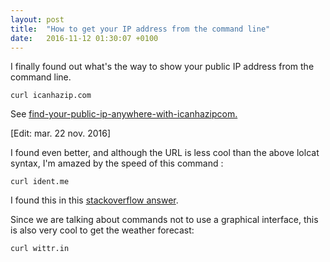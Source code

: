 ```yaml
---
layout: post
title:  "How to get your IP address from the command line"
date:   2016-11-12 01:30:07 +0100
---
```


I finally found out what's the way to show your public IP address from the command line.

    curl icanhazip.com

See
[find-your-public-ip-anywhere-with-icanhazipcom.](https://lifehacker.com/5785602/find-your-public-ip-anywhere-with-icanhazipcom)

\[Edit: mar. 22 nov. 2016\]

I found even better, and although the URL is less cool than the above lolcat
syntax, I'm amazed by the speed of this command :

    curl ident.me

I found this in this [stackoverflow answer]().


Since we are talking about commands not to use a graphical interface, this is also very cool to get the weather forecast:

    curl wittr.in
